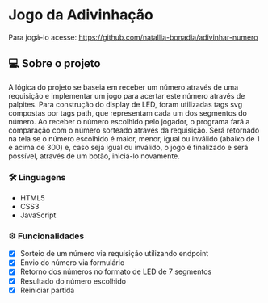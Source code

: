 # Jogo da Adivinhação
Para jogá-lo acesse: <https://github.com/natallia-bonadia/adivinhar-numero>

## 💻 Sobre o projeto
A lógica do projeto se baseia em receber um número através de uma requisição e implementar um jogo para acertar este número através de palpites.
Para construção do display de LED, foram utilizadas tags svg compostas por tags path, que representam cada um dos segmentos do número.
Ao receber o número escolhido pelo jogador, o programa fará a comparação com o número sorteado através da requisição.
Será retornado na tela se o número escolhido é maior, menor, igual ou inválido (abaixo de 1 e acima de 300) e, caso seja igual ou inválido, o jogo é finalizado e será possível, através de um botão, iniciá-lo novamente.

### 🛠 Linguagens
- HTML5
- CSS3
- JavaScript

### ⚙️ Funcionalidades
- [x] Sorteio de um número via requisição utilizando endpoint
- [x] Envio do número via formulário
- [x] Retorno dos números no formato de LED de 7 segmentos
- [x] Resultado do número escolhido
- [x] Reiniciar partida
